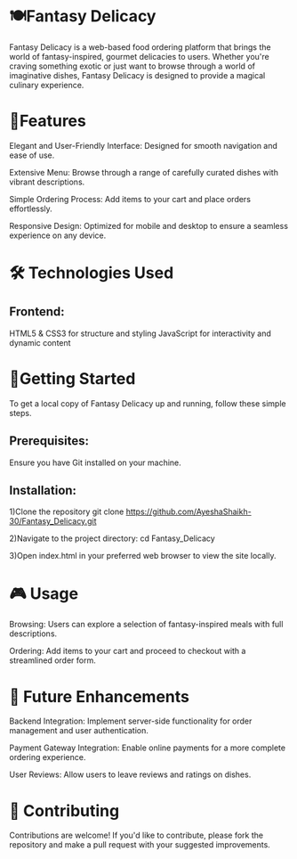 # 🍽️Fantasy Delicacy

Fantasy Delicacy is a web-based food ordering platform that brings the world of fantasy-inspired, gourmet delicacies to users.
Whether you're craving something exotic or just want to browse through a world of imaginative dishes, Fantasy Delicacy is designed to provide a magical culinary experience.

# 🌟Features

Elegant and User-Friendly Interface: Designed for smooth navigation and ease of use.

Extensive Menu: Browse through a range of carefully curated dishes with vibrant descriptions.

Simple Ordering Process: Add items to your cart and place orders effortlessly.

Responsive Design: Optimized for mobile and desktop to ensure a seamless experience on any device.

# 🛠️ Technologies Used

## Frontend:
HTML5 & CSS3 for structure and styling
JavaScript for interactivity and dynamic content

# 🚀Getting Started

To get a local copy of Fantasy Delicacy up and running, follow these simple steps.

## Prerequisites:

Ensure you have Git installed on your machine.

## Installation:

1)Clone the repository
git clone https://github.com/AyeshaShaikh-30/Fantasy_Delicacy.git

2)Navigate to the project directory:
cd Fantasy_Delicacy

3)Open index.html in your preferred web browser to view the site locally.

# 🎮 Usage

Browsing: Users can explore a selection of fantasy-inspired meals with full descriptions.

Ordering: Add items to your cart and proceed to checkout with a streamlined order form.

# 🚧 Future Enhancements

Backend Integration: Implement server-side functionality for order management and user authentication.

Payment Gateway Integration: Enable online payments for a more complete ordering experience.

User Reviews: Allow users to leave reviews and ratings on dishes.

# 🤝 Contributing

Contributions are welcome! If you'd like to contribute, please fork the repository and make a pull request with your suggested improvements.


